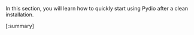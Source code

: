 

In this section, you will learn how to quickly start using Pydio after a clean installation.

[:summary]
